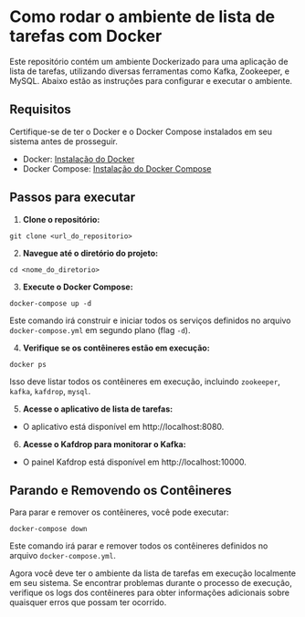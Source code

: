 # Como rodar o ambiente de lista de tarefas com Docker

Este repositório contém um ambiente Dockerizado para uma aplicação de lista de tarefas, utilizando diversas ferramentas como Kafka, Zookeeper, e MySQL. Abaixo estão as instruções para configurar e executar o ambiente.

## Requisitos

Certifique-se de ter o Docker e o Docker Compose instalados em seu sistema antes de prosseguir.

- Docker: [Instalação do Docker](https://docs.docker.com/get-docker/)
- Docker Compose: [Instalação do Docker Compose](https://docs.docker.com/compose/install/)

## Passos para executar

1. **Clone o repositório:**

```
git clone <url_do_repositorio>
```


2. **Navegue até o diretório do projeto:**

```
cd <nome_do_diretorio>
```

3. **Execute o Docker Compose:**
```
docker-compose up -d
```

Este comando irá construir e iniciar todos os serviços definidos no arquivo `docker-compose.yml` em segundo plano (flag `-d`).

4. **Verifique se os contêineres estão em execução:**
```
docker ps
```


Isso deve listar todos os contêineres em execução, incluindo `zookeeper`, `kafka`, `kafdrop`, `mysql`.

5. **Acesse o aplicativo de lista de tarefas:**
- O aplicativo está disponível em http://localhost:8080.

6. **Acesse o Kafdrop para monitorar o Kafka:**
- O painel Kafdrop está disponível em http://localhost:10000.

## Parando e Removendo os Contêineres

Para parar e remover os contêineres, você pode executar:

```
docker-compose down
```

Este comando irá parar e remover todos os contêineres definidos no arquivo `docker-compose.yml`.

Agora você deve ter o ambiente da lista de tarefas em execução localmente em seu sistema. Se encontrar problemas durante o processo de execução, verifique os logs dos contêineres para obter informações adicionais sobre quaisquer erros que possam ter ocorrido.
